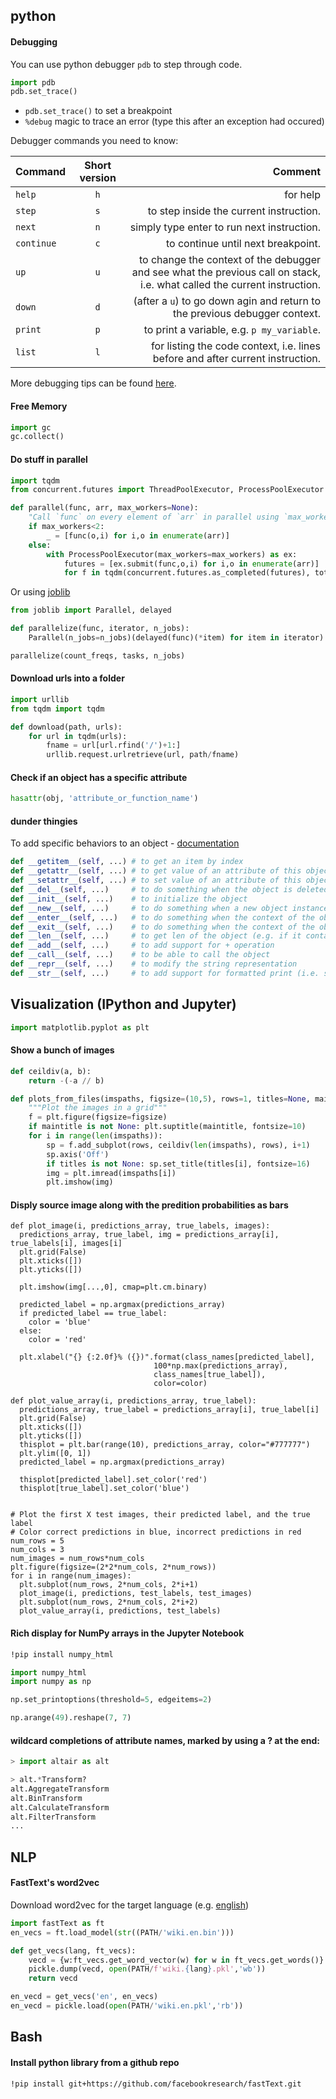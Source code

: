 ## python
#### Debugging
You can use python debugger `pdb` to step through code.
```python
import pdb
pdb.set_trace()
```
- `pdb.set_trace()` to set a breakpoint
- `%debug` magic to trace an error (type this after an exception had occured)

Debugger commands you need to know:

| Command        | Short version           | Comment  |
| ------------- |:-------------:| -----:|
| `help` | `h`| for help |
| `step` | `s`| to step inside the current instruction. |
| `next` | `n`| simply type enter to run next instruction. |
| `continue`| `c`| to continue until next breakpoint. |
| `up`   | `u`| to change the context of the debugger and see what the previous call on stack, i.e. what called the current instruction.|
| `down` | `d`| (after a `u`) to go down agin and return to the previous debugger context.|
| `print`| `p`| to print a variable, e.g. `p my_variable`.|
| `list` | `l`| for listing the code context, i.e. lines before and after current instruction.|

More debugging tips can be found [here](https://www.digitalocean.com/community/tutorials/how-to-use-the-python-debugger).

#### Free Memory
```python
import gc
gc.collect()
```

#### Do stuff in parallel
```python
import tqdm
from concurrent.futures import ThreadPoolExecutor, ProcessPoolExecutor

def parallel(func, arr, max_workers=None):
    "Call `func` on every element of `arr` in parallel using `max_workers`."
    if max_workers<2:
        _ = [func(o,i) for i,o in enumerate(arr)]
    else:
        with ProcessPoolExecutor(max_workers=max_workers) as ex:
            futures = [ex.submit(func,o,i) for i,o in enumerate(arr)]
            for f in tqdm(concurrent.futures.as_completed(futures), total=len(arr)): pass
```
Or using [joblib](https://joblib.readthedocs.io)
```python
from joblib import Parallel, delayed

def parallelize(func, iterator, n_jobs):
    Parallel(n_jobs=n_jobs)(delayed(func)(*item) for item in iterator)

parallelize(count_freqs, tasks, n_jobs)
```
#### Download urls into a folder
```python
import urllib
from tqdm import tqdm

def download(path, urls):
    for url in tqdm(urls):
        fname = url[url.rfind('/')+1:]
        urllib.request.urlretrieve(url, path/fname)
```
#### Check if an object has a specific attribute
```python
hasattr(obj, 'attribute_or_function_name')
```

#### __dunder__ thingies
To add specific behaviors to an object - [documentation](https://docs.python.org/3/reference/datamodel.html)
```python
def __getitem__(self, ...) # to get an item by index
def __getattr__(self, ...) # to get value of an attribute of this object
def __setattr__(self, ...) # to set value of an attribute of this object
def __del__(self, ...)     # to do something when the object is deleted (i.e. del(o))
def __init__(self, ...)    # to initialize the object
def __new__(self, ...)     # to do something when a new object instance is called
def __enter__(self, ...)   # to do something when the context of the object is entered (i.e. with o: )
def __exit__(self, ...)    # to do something when the context of the object is existed
def __len__(self, ...)     # to get len of the object (e.g. if it contains a collection)
def __add__(self, ...)     # to add support for + operation
def __call__(self, ...)    # to be able to call the object
def __repr__(self, ...)    # to modify the string representation
def __str__(self, ...)     # to add support for formatted print (i.e. str(o))
```

## Visualization (IPython and Jupyter)
```python
import matplotlib.pyplot as plt
```
#### Show a bunch of images
```python
def ceildiv(a, b):
    return -(-a // b)

def plots_from_files(imspaths, figsize=(10,5), rows=1, titles=None, maintitle=None):
    """Plot the images in a grid"""
    f = plt.figure(figsize=figsize)
    if maintitle is not None: plt.suptitle(maintitle, fontsize=10)
    for i in range(len(imspaths)):
        sp = f.add_subplot(rows, ceildiv(len(imspaths), rows), i+1)
        sp.axis('Off')
        if titles is not None: sp.set_title(titles[i], fontsize=16)
        img = plt.imread(imspaths[i])
        plt.imshow(img)
```

#### Disply source image along with the predition probabilities as bars
```
def plot_image(i, predictions_array, true_labels, images):
  predictions_array, true_label, img = predictions_array[i], true_labels[i], images[i]
  plt.grid(False)
  plt.xticks([])
  plt.yticks([])
  
  plt.imshow(img[...,0], cmap=plt.cm.binary)

  predicted_label = np.argmax(predictions_array)
  if predicted_label == true_label:
    color = 'blue'
  else:
    color = 'red'
  
  plt.xlabel("{} {:2.0f}% ({})".format(class_names[predicted_label],
                                100*np.max(predictions_array),
                                class_names[true_label]),
                                color=color)

def plot_value_array(i, predictions_array, true_label):
  predictions_array, true_label = predictions_array[i], true_label[i]
  plt.grid(False)
  plt.xticks([])
  plt.yticks([])
  thisplot = plt.bar(range(10), predictions_array, color="#777777")
  plt.ylim([0, 1]) 
  predicted_label = np.argmax(predictions_array)
 
  thisplot[predicted_label].set_color('red')
  thisplot[true_label].set_color('blue')


# Plot the first X test images, their predicted label, and the true label
# Color correct predictions in blue, incorrect predictions in red
num_rows = 5
num_cols = 3
num_images = num_rows*num_cols
plt.figure(figsize=(2*2*num_cols, 2*num_rows))
for i in range(num_images):
  plt.subplot(num_rows, 2*num_cols, 2*i+1)
  plot_image(i, predictions, test_labels, test_images)
  plt.subplot(num_rows, 2*num_cols, 2*i+2)
  plot_value_array(i, predictions, test_labels)
```

#### Rich display for NumPy arrays in the Jupyter Notebook
```bash
!pip install numpy_html
```
```python
import numpy_html
import numpy as np

np.set_printoptions(threshold=5, edgeitems=2)

np.arange(49).reshape(7, 7)
```

#### wildcard completions of attribute names, marked by using a ? at the end:
```python
> import altair as alt

> alt.*Transform?
alt.AggregateTransform
alt.BinTransform
alt.CalculateTransform
alt.FilterTransform
...
```

## NLP
#### FastText's word2vec
Download word2vec for the target language (e.g. [english](https://dl.fbaipublicfiles.com/fasttext/vectors-wiki/wiki.en.zip
))
```python
import fastText as ft
en_vecs = ft.load_model(str((PATH/'wiki.en.bin')))

def get_vecs(lang, ft_vecs):
    vecd = {w:ft_vecs.get_word_vector(w) for w in ft_vecs.get_words()}
    pickle.dump(vecd, open(PATH/f'wiki.{lang}.pkl','wb'))
    return vecd

en_vecd = get_vecs('en', en_vecs)
en_vecd = pickle.load(open(PATH/'wiki.en.pkl','rb'))
```

## Bash
#### Install python library from a github repo
```bash
!pip install git+https://github.com/facebookresearch/fastText.git
```
